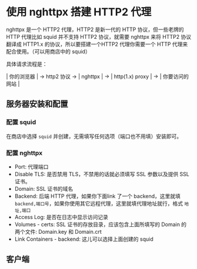 # 使用 nghttpx 搭建 HTTP2 代理

nghttpx 是一个 HTTP2 代理，HTTP2 是新一代的 HTTP 协议，但一些老牌的 HTTP 代理比如 squid 并不支持 HTTP2 协议，就需要 nghttpx 来将 HTTP2 协议翻译成 HTTP1.x 的协议，所以要搭建一个HTTP2 代理你需要一个 HTTP 代理来配合使用。（可以用商店中的 squid）

具体请求流程是：

| 你的浏览器 |  → http2 协议 → | nghttpx | → | http(1.x) proxy | → | 你要访问的网站 |

## 服务器安装和配置

### 配置 squid

在商店中选择 `squid` 并创建，无需填写任何选项（端口也不用填）安装即可。


### 配置 nghttpx

* Port: 代理端口
* Disable TLS: 是否禁用 TLS，不禁用的话就必须填写 SSL 参数以及提供 SSL 证书。
* Domain: SSL 证书的域名
* Backend: 后端 HTTP 代理，如果你下面link 了一个 backend，这里就填 `backend,端口号`，如果你使用其它远程代理，这里就填代理地址就行，格式 `地址,端口`
* Access Log: 是否在日志中显示访问记录
* Volumes - certs: SSL 证书的存放目录，应该包含上面所填写的 Domain 的两个文件: Domain.key 和  Domain.crt
* Link Containers - backend: 这儿可以选择上面创建的 squid 

## 客户端




